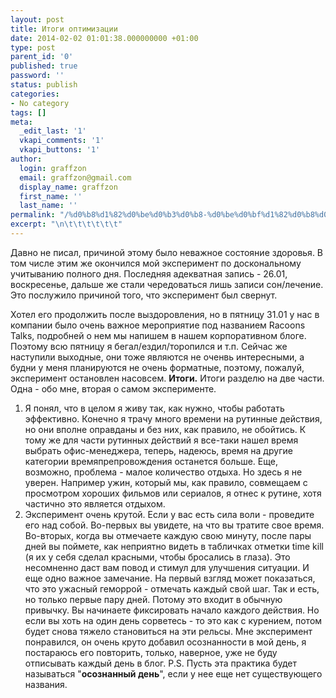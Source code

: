 ```yaml
---
layout: post
title: Итоги оптимизации
date: 2014-02-02 01:01:38.000000000 +01:00
type: post
parent_id: '0'
published: true
password: ''
status: publish
categories:
- No category
tags: []
meta:
  _edit_last: '1'
  vkapi_comments: '1'
  vkapi_buttons: '1'
author:
  login: graffzon
  email: graffzon@gmail.com
  display_name: graffzon
  first_name: ''
  last_name: ''
permalink: "/%d0%b8%d1%82%d0%be%d0%b3%d0%b8-%d0%be%d0%bf%d1%82%d0%b8%d0%bc%d0%b8%d0%b7%d0%b0%d1%86%d0%b8%d0%b8/"
excerpt: "\n\t\t\t\t\t\t"
---
```


Давно не писал, причиной этому было неважное состояние здоровья. В том числе этим же окончился мой эксперимент по доскональному учитыванию полного дня. Последняя адекватная запись - 26.01, воскресенье, дальше же стали чередоваться лишь записи сон/лечение. Это послужило причиной того, что эксперимент был свернут.
<!--more-->
 
Хотел его продолжить после выздоровления, но в пятницу 31.01 у нас в компании было очень важное мероприятие под названием Racoons Talks, подробней о нем мы напишем в нашем корпоративном блоге. Поэтому всю пятницу я бегал/ездил/торопился и т.п. Сейчас же наступили выходные, они тоже являются не оченвь интересными, а будни у меня планируются не очень форматные, поэтому, пожалуй, эксперимент остановлен насовсем.
<strong>Итоги.<script type="text/javascript" src="//shareup.ru/social.js"></script></strong>
Итоги разделю на две части. Одна - обо мне, вторая о самом эксперименте.
1. Я понял, что в целом я живу так, как нужно, чтобы работать эффективно. Конечно я трачу много времени на рутинные действия, но они вполне оправданы и без них, как правило, не обойтись. К тому же для части рутинных действий я все-таки нашел время выбрать офис-менеджера, теперь, надеюсь, время на другие категории времяпрепровождения останется больше. Еще, возможно, проблема - малое количество отдыха. Но здесь я не уверен. Например ужин, который мы, как правило, совмещаем с просмотром хороших фильмов или сериалов, я отнес к рутине, хотя частично это является отдыхом.
2. Эксперимент очень крутой. Если у вас есть сила воли - проведите его над собой. Во-первых вы увидете, на что вы тратите свое время. Во-вторых, когда вы отмечаете каждую свою минуту, после пары дней вы поймете, как неприятно видеть в табличках отметки time kill (я их у себя сделал красными, чтобы бросались в глаза). Это несомненно даст вам повод и стимул для улучшения ситуации.
И еще одно важное замечание. На первый взгляд может показаться, что это ужасный геморрой - отмечать каждый свой шаг. Так и есть, но только первые пару дней. Потому это входит в обычную привычку. Вы начинаете фиксировать начало каждого действия. Но если вы хоть на один день сорветесь - то это как с курением, потом будет снова тяжело становиться на эти рельсы. Мне эксперимент понравился, он очень круто добавил осознанности в мой день, я постараюсь его повторить, только, наверное, уже не буду отписывать каждый день в блог.
P.S. Пусть эта практика будет называться "<strong>осознанный день</strong>", если у нее еще нет существующего названия.		
